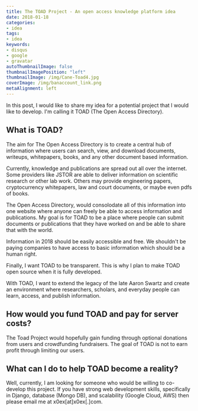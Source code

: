 ```yaml
---
title: The TOAD Project - An open access knowledge platform idea
date: 2018-01-18
categories:
- idea
tags:
- idea
keywords:
- disqus
- google
- gravatar
autoThumbnailImage: false
thumbnailImagePosition: "left"
thumbnailImage: /img/Cane-Toad4.jpg
coverImage: /img/banaccount_link.png
metaAlignment: left
---
```


In this post, I would like to share my idea for a potential project that I would like to develop. I'm calling it TOAD (The Open Access Directory).
<!--more-->

## What is TOAD?

The aim for The Open Access Directory is to create a central hub of information where users can search, view, and download documents, writeups, whitepapers, books, and 
any other document based information.

Currently, knowledge and publications are spread out all over the internet. Some providers like JSTOR are able to deliver information on scientific research or other lab work. 
Others may provide engineering papers, cryptocurrency whitepapers, law and court documents, or maybe even pdfs of books.

The Open Access Directory, would consolodate all of this information into one website where anyone can freely be able to access information and publications. My goal is for
TOAD to be a place where people can submit documents or publications that they have worked on and be able to share that with the world.

Information in 2018 should be easily accessible and free. We shouldn't be paying companies to have access to basic information which should be a human right. 

Finally, I want TOAD to be transparent. This is why I plan to make TOAD open source when it is fully developed.

With TOAD, I want to extend the legacy of the late Aaron Swartz and create an environment where researchers, scholars, and everyday people can learn, access, and publish information.

## How would you fund TOAD and pay for server costs?

The Toad Project would hopefully gain funding through optional donations from users and crowdfunding fundraisers. The goal of TOAD is not to earn profit through limiting our users.

## What can I do to help TOAD become a reality?

Well, currently, I am looking for someone who would be willing to co-develop this project. If you have strong web development skills, specifically in Django,
database (Mongo DB), and scalability (Google Cloud, AWS) then please email me at x0ex[at]x0ex[.]com. 








